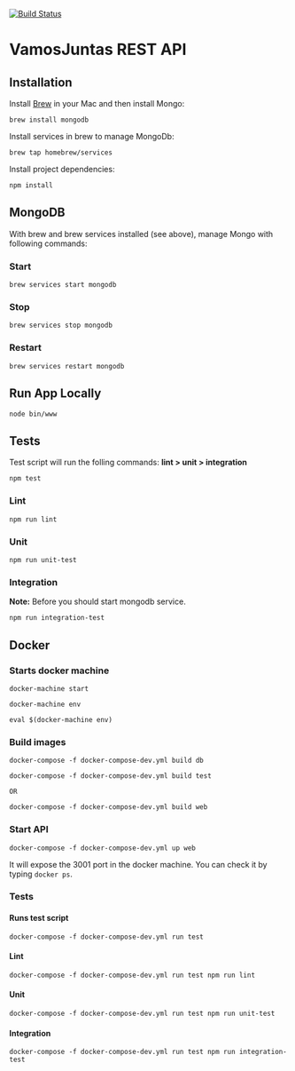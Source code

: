 [![Build Status](https://snap-ci.com/VamosJuntas/vamosjuntas-api/branch/master/build_image)](https://snap-ci.com/VamosJuntas/vamosjuntas-api/branch/master)

# VamosJuntas REST API

## Installation

Install [Brew](http://brew.sh/) in your Mac and then install Mongo:

```
brew install mongodb
```

Install services in brew to manage MongoDb:


```
brew tap homebrew/services
```


Install project dependencies:

```
npm install
```

## MongoDB

With brew and brew services installed (see above), manage Mongo with following commands:

### Start

```
brew services start mongodb
```

### Stop

```
brew services stop mongodb
```

### Restart

```
brew services restart mongodb
```

## Run App Locally

```
node bin/www
```

## Tests

Test script will run the folling commands: **lint > unit > integration**

```
npm test
```

### Lint

```
npm run lint
```

### Unit

```
npm run unit-test
```

### Integration

**Note:** Before you should start mongodb service.

```
npm run integration-test
```

## Docker

### Starts docker machine

```
docker-machine start

docker-machine env

eval $(docker-machine env)
```

###  Build images

```
docker-compose -f docker-compose-dev.yml build db

docker-compose -f docker-compose-dev.yml build test

OR

docker-compose -f docker-compose-dev.yml build web
```

### Start API

```
docker-compose -f docker-compose-dev.yml up web
```

It will expose the 3001 port in the docker machine. You can check it by typing `docker ps`.

### Tests

#### Runs test script

```
docker-compose -f docker-compose-dev.yml run test
```

#### Lint

```
docker-compose -f docker-compose-dev.yml run test npm run lint
```

#### Unit

```
docker-compose -f docker-compose-dev.yml run test npm run unit-test
```

#### Integration

```
docker-compose -f docker-compose-dev.yml run test npm run integration-test
```
